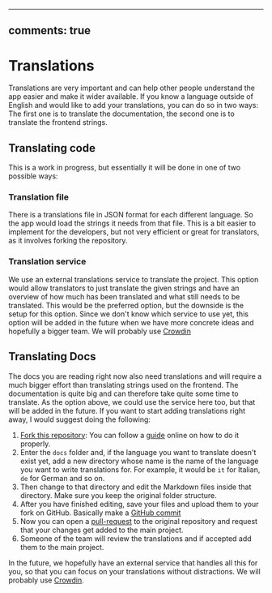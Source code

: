 
---
comments: true
---

# Translations
Translations are very important and can help other people understand the app easier and make it wider available. If you know a language outside of English and would like to add your translations, you can do so in two ways: The first one is to translate the documentation, the second one is to translate the frontend strings.


## Translating code
This is a work in progress, but essentially it will be done in one of two possible ways:

### Translation file
There is a translations file in JSON format for each different language. So the app would load the strings it needs from that file. This is a bit easier to implement for the developers, but not very efficient or great for translators, as it involves forking the repository.

### Translation service
We use an external translations service to translate the project. This option would allow translators to just translate the given strings and have an overview of how much has been translated and what still needs to be translated. This would be the preferred option, but the downside is the setup for this option. Since we don't know which service to use yet, this option will be added in the future when we have more concrete ideas and hopefully a bigger team. We will probably use [Crowdin](https://crowdin.com/)

## Translating Docs
The docs you are reading right now also need translations and will require a much bigger effort than translating strings used on the frontend. The documentation is quite big and can therefore take quite some time to translate. As the option above, we could use the service here too, but that will be added in the future. If you want to start adding translations right away, I would suggest doing the following:

1. [Fork this repository](https://github.com/Raspirus/docs/fork): You can follow a [guide](https://docs.github.com/en/get-started/quickstart/fork-a-repo) online on how to do it properly.
2. Enter the `docs` folder and, if the language you want to translate doesn't exist yet, add a new directory whose name is the name of the language you want to write translations for. For example, it would be `it` for Italian, `de` for German and so on.
3. Then change to that directory and edit the Markdown files inside that directory. Make sure you keep the original folder structure.
4. After you have finished editing, save your files and upload them to your fork on GitHub. Basically make a [GitHub commit](https://docs.github.com/en/desktop/contributing-and-collaborating-using-github-desktop/making-changes-in-a-branch/committing-and-reviewing-changes-to-your-project)
5. Now you can open a [pull-request](https://docs.github.com/en/pull-requests/collaborating-with-pull-requests/proposing-changes-to-your-work-with-pull-requests/creating-a-pull-request) to the original repository and request that your changes get added to the main project.
6. Someone of the team will review the translations and if accepted add them to the main project.

In the future, we hopefully have an external service that handles all this for you, so that you can focus on your translations without distractions. We will probably use [Crowdin](https://crowdin.com/).


